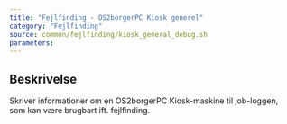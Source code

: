 ```yaml
---
title: "Fejlfinding - OS2borgerPC Kiosk generel"
category: "Fejlfinding"
source: common/fejlfinding/kiosk_general_debug.sh
parameters:
---
```


## Beskrivelse
Skriver informationer om en OS2borgerPC Kiosk-maskine til job-loggen, som kan være brugbart ift. fejlfinding.
